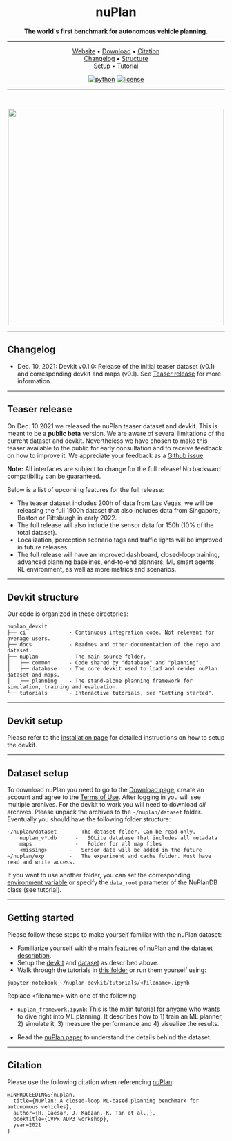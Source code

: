 <div align="center">

# nuPlan
**The world's first benchmark for autonomous vehicle planning.**

______________________________________________________________________

<p align="center">
  <a href="https://www.nuplan.org/">Website</a> •
  <a href="https://www.nuscenes.org/nuplan#download">Download</a> •
  <a href="#citation">Citation</a><br>
  <a href="#changelog">Changelog</a> •
  <a href="#devkit-structure">Structure</a><br>
  <a href="https://github.com/motional/nuplan-devkit/blob/master/docs/installation.md">Setup</a> •
  <a href="https://github.com/motional/nuplan-devkit/blob/master/tutorials/nuplan_framework.ipynb">Tutorial</a>
</p>

[![python](https://img.shields.io/badge/python-3.8%20%7C%203.9-blue.svg)]()
[![license](https://img.shields.io/badge/license-Apache%202.0-blue.svg)](https://github.com/motional/nuplan-devkit/blob/master/LICENSE.txt)

______________________________________________________________________

<br>

<p align="center"><img src="https://www.nuplan.org/static/media/nuPlan_final.3fde7586.png" width="500px"></p>

</div>

______________________________________________________________________

## Changelog
- Dec. 10, 2021: Devkit v0.1.0: Release of the initial teaser dataset (v0.1) and corresponding devkit and maps (v0.1). See [Teaser release](#teaser-release) for more information.

______________________________________________________________________

## Teaser release
On Dec. 10 2021 we released the nuPlan teaser dataset and devkit. This is meant to be a **public beta** version.
We are aware of several limitations of the current dataset and devkit.
Nevertheless we have chosen to make this teaser available to the public for early consultation and to receive feedback on how to improve it.
We appreciate your feedback as a [Github issue](https://github.com/motional/nuplan-devkit/issues).

**Note:** All interfaces are subject to change for the full release! No backward compatibility can be guaranteed.

Below is a list of upcoming features for the full release:
- The teaser dataset includes 200h of data from Las Vegas, we will be releasing the full 1500h dataset that also includes data from Singapore, Boston or Pittsburgh in early 2022.
- The full release will also include the sensor data for 150h (10% of the total dataset).
- Localization, perception scenario tags and traffic lights will be improved in future releases.
- The full release will have an improved dashboard, closed-loop training, advanced planning baselines, end-to-end planners, ML smart agents, RL environment, as well as more metrics and scenarios.

______________________________________________________________________

## Devkit structure
Our code is organized in these directories:

```
nuplan_devkit
├── ci              - Continuous integration code. Not relevant for average users.
├── docs            - Readmes and other documentation of the repo and dataset.
├── nuplan          - The main source folder.
│   ├── common      - Code shared by "database" and "planning".
│   ├── database    - The core devkit used to load and render nuPlan dataset and maps.
│   └── planning    - The stand-alone planning framework for simulation, training and evaluation.
└── tutorials       - Interactive tutorials, see "Getting started".
```

______________________________________________________________________

## Devkit setup
Please refer to the [installation page](https://github.com/motional/nuplan-devkit/blob/master/docs/installation.md) for detailed instructions on how to setup the devkit.

______________________________________________________________________

## Dataset setup
To download nuPlan you need to go to the [Download page](https://nuplan.org/nuplan#download),
create an account and agree to the [Terms of Use](https://www.nuplan.org/terms-of-use).
After logging in you will see multiple archives.
For the devkit to work you will need to download *all* archives.
Please unpack the archives to the `~/nuplan/dataset` folder.
Eventually you should have the following folder structure:
```
~/nuplan/dataset    -   The dataset folder. Can be read-only.
    nuplan_v*.db	  -	  SQLite database that includes all metadata
    maps	          -	  Folder for all map files
    <missing>       -   Sensor data will be added in the future
~/nuplan/exp        -   The experiment and cache folder. Must have read and write access.
```
If you want to use another folder, you can set the corresponding [environment variable](https://github.com/motional/nuplan-devkit/blob/master/docs/installation.md) or specify the `data_root` parameter of the NuPlanDB class (see tutorial).

______________________________________________________________________

## Getting started
Please follow these steps to make yourself familiar with the nuPlan dataset:
- Familiarize yourself with the main [features of nuPlan](https://www.nuplan.org) and the [dataset description](https://www.nuplan.org/nuplan).
- Setup the [devkit](#dataset-setup) and [dataset](#dataset-setup) as described above.
- Walk through the tutorials in [this folder](https://github.com/motional/nuplan-devkit/blob/master/tutorials/) or run them yourself using:
```
jupyter notebook ~/nuplan-devkit/tutorials/<filename>.ipynb
```
Replace &lt;filename&gt; with one of the following:
- `nuplan_framework.ipynb`: This is the main tutorial for anyone who wants to dive right into ML planning.
  It describes how to 1) train an ML planner, 2) simulate it, 3) measure the performance and 4) visualize the results.


- Read the [nuPlan paper](https://www.nuplan.org/publications) to understand the details behind the dataset.

______________________________________________________________________

## Citation
Please use the following citation when referencing [nuPlan](https://arxiv.org/abs/2106.11810):
```
@INPROCEEDINGS{nuplan, 
  title={NuPlan: A closed-loop ML-based planning benchmark for autonomous vehicles},
  author={H. Caesar, J. Kabzan, K. Tan et al.,},
  booktitle={CVPR ADP3 workshop},
  year=2021
}
```
